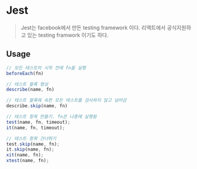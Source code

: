 # Jest

> Jest는 facebook에서 만든 testing framework 이다. 리액트에서 공식지원하고 있는 testing framwork 이기도 하다.



## Usage

```js
// 모든 테스트의 시작 전에 fn을 실행
beforeEach(fn)	
```

```js
// 테스트 블록 형성
describe(name, fn)

// 테스트 블록에 속한 모든 테스트를 검사하지 않고 넘어감
describe.skip(name, fn)
```

```js
// 테스트 항목 만들기. fn은 나중에 실행됨
test(name, fn, timeout);
it(name, fn, timeout);
```

```js
// 테스트 항목 건너뛰기
test.skip(name, fn);
it.skip(name, fn);
xit(name, fn);
xtest(name, fn);
```

